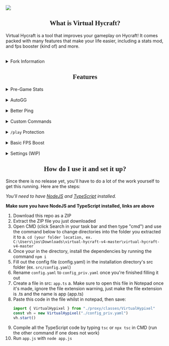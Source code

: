 <img src="https://spaghetcodes.best/img/virtual-hypixel/VirtualHypixelBanner.png">

<link rel="preconnect" href="https://fonts.googleapis.com">
<link rel="preconnect" href="https://fonts.gstatic.com" crossorigin>
<link href="https://fonts.googleapis.com/css2?family=Oxanium&display=swap" rel="stylesheet">

<h2 align="center" style="font-family: 'Oxanium', cursive;">
   What is Virtual Hycraft?
</h2>

Virtual Hycraft is a tool that improves your gameplay on Hycraft! It comes packed with many
features that make your life easier, including a stats mod, and fps booster (kind of) and more.

<br>
<details>
  <summary>Fork Information</summary>
  <p>Virtual Hycraft is just a fork of Virtual-Hypixel-v4 (https://github.com/HumanDuck23/virtual-hypixel-v4) with the server changed to support Hycraft instead of Hypixel, all of the code credit goes to the creator of Virtual Hypixel, Sphaget aka HumanDuck23. Some modifications have been made for Hycraft Support, but 99% of the code is by him or based from his code. So please check out and star his repository if you use this <3</p>
</details>

<h2 align="center" style="font-family: 'Oxanium', cursive;">
   Features
</h2>

<details>
  <summary>Pre-Game Stats</summary>
  <p>Virtual Hycraft shows the stats of your opponents before the game starts (including duels, after the update).</p>
</details>
<br>
<details>
  <summary>AutoGG</summary>
  <p>With most proxies like this AutoGG and other Hycraft mods don't work, so Virtual Hycraft implements its own AutoGG.</p>
</details>
<br>
<details>
  <summary>Better Ping</summary>
  <p>The Better Ping module updates your ping more frequently in-game and counteracts the problem of the ping mod showing 1ms. </p>
</details>
<br>
<details>
  <summary>Custom Commands</summary>
  <p>Virtual Hycraft implements a few custom commands, such as the <code>/sc</code> command for stat checking and <code>/rq</code> to quickly requeue your current (or last) game.</p>
</details>
<br>
<details>
  <summary><code>/play</code> Protection</summary>
  <p>Have you ever accidentally run <code>/play</code> while in game? Virtual Hycraft will ask you to confirm the command to avoid leaving the game.</p>
</details>
<br>
<details>
  <summary>Basic FPS Boost</summary>
  <p>The FPS Boosting module can filter out a few things sent by Hycraft to improve FPS.</p>
</details>
<br>
<details>
  <summary>Settings (WIP)</summary>
  <p>Virtual Hycraft allows you to change settings in-game with a nice and simple settings window.</p>
</details>


<h2 align="center" style="font-family: 'Oxanium', cursive;">
   How do I use it and set it up?
</h2>

Since there is no release yet, you'll have to do a lot of the work yourself to get this running. Here are the steps:

*You'll need to have [NodeJS](https://nodejs.org/) and [TypeScript](https://www.typescriptlang.org/download)
installed.*

**Make sure you have NodeJS and TypeScript installed, links are above**
1. Download this repo as a ZIP
2. Extract the ZIP file you just downloaded
3. Open CMD (click Search in your task bar and then type "cmd") and use the command below to change directories into the folder you extracted it to
   a. `cd (your folder location, ex. C:\Users\jos\Downloads\virtual-hycraft-v4-master\virtual-hycraft-v4-master`
4. Once your in the directory, install the dependencies by running the command `npm i`
5. Fill out the config file (config.yaml) in the installation directory's src folder (ex. `src/config.yaml`)
6. Rename `config.yaml` to `config_priv.yaml` once you're finished filling it out
7. Create a file in src: `app.ts`
  a. Make sure to open this file in Notepad once it's made, ignore the file extension warning, just make the file extension is .ts and the name is app (app.ts)
8. Paste this code in the file whilst in notepad, then save:
    ```ts
   import { VirtualHypixel } from "./proxy/classes/VirtualHypixel"
    const vh = new VirtualHypixel("./config_priv.yaml")
    vh.start()
    ```
9. Compile all the TypeScript code by typing `tsc` or `npx tsc` in CMD (run the other command if one does not work)
10. Run `app.js` with `node app.js`
